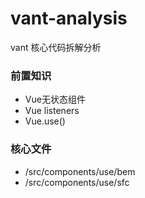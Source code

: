 # vant-analysis

vant 核心代码拆解分析

### 前置知识
* Vue无状态组件
* Vue listeners
* Vue.use()

### 核心文件
* /src/components/use/bem
* /src/components/use/sfc
